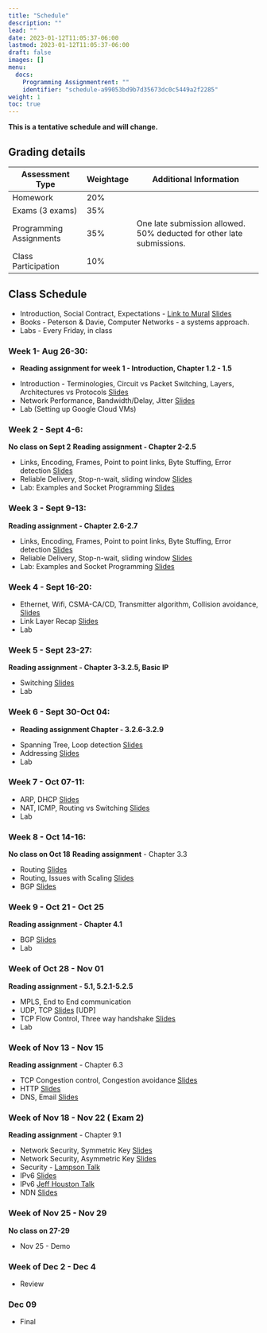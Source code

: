 ```yaml
---
title: "Schedule"
description: ""
lead: ""
date: 2023-01-12T11:05:37-06:00
lastmod: 2023-01-12T11:05:37-06:00
draft: false
images: []
menu:
  docs:
    Programming Assignmentrent: ""
    identifier: "schedule-a99053bd9b7d35673dc0c5449a2f2285"
weight: 1
toc: true
---
```



**This is a tentative schedule and will change.**

**Grading details**
-
| Assessment Type           | Weightage    | Additional Information              |
|---------------------------|--------------|------------------------------------|
| Homework                  | 20%          |                                    |
| Exams (3 exams)           | 35%          |                                    |
| Programming Assignments   | 35%          | One late submission allowed. 50% deducted for other late submissions. |
| Class Participation       | 10%          |                                    |


**Class Schedule**
-----------------------------------------
* Introduction, Social Contract, Expectations - [Link to Mural](https://tinyurl.com/csc4200-mural) [Slides](https://tntech-ngin.github.io/F24-CSC4200/lecture_slides/class_slides1.pdf)
* Books - Peterson & Davie,  Computer Networks - a systems approach. 
* Labs - Every Friday, in class

### Week 1- Aug 26-30:
 - **Reading assignment for week 1 - Introduction, Chapter 1.2 - 1.5**	
* Introduction - Terminologies, Circuit vs Packet Switching, Layers, Architectures vs Protocols [Slides](https://tntech-ngin.github.io/F24-CSC4200/lecture_slides/class_slides2.pdf)
* Network Performance, Bandwidth/Delay, Jitter  [Slides](https://tntech-ngin.github.io/F24-CSC4200/lecture_slides/class_slides3.pdf)
* Lab (Setting up Google Cloud VMs)

### Week 2 - Sept 4-6:
**No class on Sept 2**
**Reading assignment - Chapter 2-2.5**
* Links, Encoding, Frames, Point to point links, Byte Stuffing, Error detection [Slides](https://tntech-ngin.github.io/F24-CSC4200/lecture_slides/class_slides-3.pdf)
* Reliable Delivery, Stop-n-wait, sliding window [Slides](https://tntech-ngin.github.io/F24-CSC4200/lecture_slides/class_slides-4.pdf)
* Lab: Examples and Socket Programming  [Slides](https://tntech-ngin.github.io/F24-CSC4200/lecture_slides/Lecture8.pdf)

### Week 3 - Sept 9-13:
**Reading assignment - Chapter 2.6-2.7**
* Links, Encoding, Frames, Point to point links, Byte Stuffing, Error detection [Slides](https://tntech-ngin.github.io/F24-CSC4200/lecture_slides/class_slides-3.pdf)
* Reliable Delivery, Stop-n-wait, sliding window [Slides](https://tntech-ngin.github.io/F24-CSC4200/lecture_slides/class_slides-4.pdf)
* Lab: Examples and Socket Programming  [Slides](https://tntech-ngin.github.io/F24-CSC4200/lecture_slides/Lecture8.pdf)

### Week 4 - Sept 16-20:
* Ethernet, Wifi, CSMA-CA/CD, Transmitter algorithm, Collision avoidance, [Slides](https://tntech-ngin.github.io/F24-CSC4200/lecture_slides/class_slides-5.1.pdf)
* Link Layer Recap [Slides](https://tntech-ngin.github.io/F24-CSC4200/lecture_slides/class_slides-6.pdf)
* Lab 

### Week 5 - Sept 23-27:
**Reading assignment - Chapter 3-3.2.5, Basic IP**
* Switching [Slides](https://tntech-ngin.github.io/F24-CSC4200/lecture_slides/Lecture12.pdf)
* Lab 

### Week 6 - Sept 30-Oct 04:
- **Reading assignment Chapter - 3.2.6-3.2.9**
* Spanning Tree, Loop detection [Slides](https://tntech-ngin.github.io/F24-CSC4200/lecture_slides/class_slides-9.pdf)
* Addressing [Slides](https://tntech-ngin.github.io/F24-CSC4200/lecture_slides/class_slides-10.pdf)
* Lab 

### Week 7 - Oct 07-11:
* ARP, DHCP [Slides](https://tntech-ngin.github.io/F24-CSC4200/lecture_slides/class_slides-11.pdf)
* NAT, ICMP, Routing vs Switching [Slides](https://tntech-ngin.github.io/F24-CSC4200/lecture_slides/class_slides-12.pdf)
* Lab 

### Week 8 - Oct 14-16:
**No class on Oct 18** 
**Reading assignment** - Chapter 3.3
* Routing [Slides](https://tntech-ngin.github.io/F24-CSC4200/lecture_slides/Lecture16.pdf)
* Routing, Issues with Scaling [Slides](https://tntech-ngin.github.io/F24-CSC4200/lecture_slides/Lecture17.pdf)
* BGP [Slides](https://tntech-ngin.github.io/F24-CSC4200/lecture_slides/Lecture18.pdf)

### Week 9 - Oct 21 - Oct 25
**Reading assignment - Chapter 4.1**
* BGP [Slides](https://tntech-ngin.github.io/F24-CSC4200/lecture_slides/Lecture19.pdf)
* Lab 


### Week of Oct 28 - Nov 01
**Reading assignment - 5.1, 5.2.1-5.2.5**
* MPLS, End to End communication
* UDP, TCP [Slides](https://tntech-ngin.github.io/F24-CSC4200/lecture_slides/Lecture21.pdf)
[UDP]
* TCP Flow Control, Three way handshake [Slides](https://tntech-ngin.github.io/F24-CSC4200/lecture_slides/Lecture22.pdf)
* Lab

### Week of Nov 13 - Nov 15 
**Reading assignment**  - Chapter 6.3
* TCP Congestion control, Congestion avoidance [Slides](https://tntech-ngin.github.io/F24-CSC4200/lecture_slides/Lecture23.pdf)
* HTTP [Slides](https://tntech-ngin.github.io/F24-CSC4200/lecture_slides/Lecture25-1.pdf)
* DNS, Email [Slides](https://tntech-ngin.github.io/F24-CSC4200/lecture_slides/Lecture26-1.pdf) 


### Week of Nov 18 - Nov 22 ( Exam 2)
**Reading assignment** - Chapter 9.1
* Network Security, Symmetric Key [Slides](https://tntech-ngin.github.io/F24-CSC4200/lecture_slides/Lecture27.pdf)
* Network Security, Asymmetric Key [Slides](https://tntech-ngin.github.io/F24-CSC4200/lecture_slides/Lecture28.pdf)
* Security - [Lampson Talk](https://www.youtube.com/watch?v=6nadXMSFSjk&t=73s)
* IPv6 [Slides](https://archive.nanog.org/meetings/nanog51/presentations/Sunday/IPv6_Technology_Overview_Tutorial%20Part_I_rev1.pdf)
* IPv6 [Jeff Houston Talk](https://www.youtube.com/watch?v=9mSukwT19-U)
* NDN [Slides](https://tntech-ngin.github.io/F24-CSC4200/lecture_slides/Lecture30.pdf)


### Week of Nov 25 - Nov 29
**No class on 27-29**
* Nov 25 - Demo

### Week of Dec 2 - Dec 4
* Review

### Dec 09
* Final


